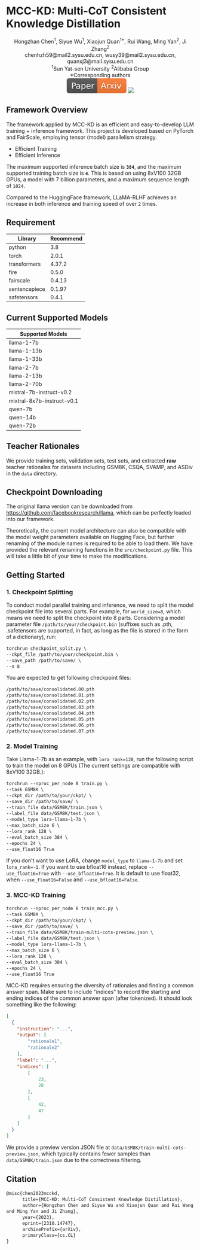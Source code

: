 # MCC-KD: Multi-CoT Consistent Knowledge Distillation

<div align="center">
Hongzhan Chen<sup>1</sup>, Siyue Wu<sup>1</sup>, Xiaojun Quan<sup>1*</sup>, Rui Wang, Ming Yan<sup>2</sup>, Ji Zhang<sup>2</sup>
</div>
<div align="center">
chenhzh59@mail2.sysu.edu.cn, wusy39@mail2.sysu.edu.cn, quanxj3@mail.sysu.edu.cn
</div>
<div align="center">
<sup>1</sup>Sun Yat-sen University <sup>2</sup>Alibaba Group
</div>
<div align="center">
*Corresponding authors
</div>


<div align="center">
    <a href="https://arxiv.org/pdf/2310.14747.pdf"><img src="assets/Paper-Arxiv-orange.svg" ></a>
    <a href="https://hits.seeyoufarm.com"><img src="https://hits.seeyoufarm.com/api/count/incr/badge.svg?url=https%3A%2F%2Fgithub.com%2FX-PLUG%2FMulti-LLM-Agent&count_bg=%2379C83D&title_bg=%23555555&icon=&icon_color=%23E7E7E7&title=hits&edge_flat=false"/></a>
</div>

## Framework Overview

The framework applied by MCC-KD is an efficient and easy-to-develop LLM training + inference framework. This project is developed based on PyTorch and FairScale, employing tensor (model) parallelism strategy.

- Efficient Training
- Efficient Inference

The maximum supported inference batch size is **`384`**, and the maximum supported training batch size is **`4`**. This is based on using 8xV100 32GB GPUs, a model with 7 billion parameters, and a maximum sequence length of `1024`.

Compared to the HuggingFace framework, LLaMA-RLHF achieves an increase in both inference and training speed of over `2` times.

## Requirement

| Library       | Recommend | 
|---------------|-----------|
| python        | 3.8       | 
| torch         | 2.0.1    | 
| transformers | 4.37.2    | 
| fire      | 0.5.0    | 
| fairscale    | 0.4.13    | 
| sentencepiece | 0.1.97     | 
| safetensors           | 0.4.1    | 

## Current Supported Models

| Supported Models|
|---------------|
|llama-1-7b|
|llama-1-13b|
|llama-1-33b|
|llama-2-7b|
|llama-2-13b|
|llama-2-70b|
|mistral-7b-instruct-v0.2|
|mixtral-8x7b-instruct-v0.1|
|qwen-7b|
|qwen-14b|
|qwen-72b|

## Teacher Rationales

We provide training sets, validation sets, test sets, and extracted **raw** teacher rationales for datasets including GSM8K, CSQA, SVAMP, and ASDiv in the `data` directory.

## Checkpoint Downloading

The original llama version can be downloaded from https://github.com/facebookresearch/llama, which can be perfectly loaded into our framework.

Theoretically, the current model architecture can also be compatible with the model weight parameters available on Hugging Face, but further renaming of the module names is required to be able to load them. We have provided the relevant renaming functions in the `src/checkpoint.py` file. This will take a little bit of your time to make the modifications.

## Getting Started

### 1. Checkpoint Splitting

To conduct model parallel training and inference, we need to split the model checkpoint file into several parts. For example, for `world_size=8`, which means we need to split the checkpoint into 8 parts. 
Considering a model parameter file `/path/to/your/checkpoint.bin` (suffixes such as .pth, .safetensors are supported, in fact, as long as the file is stored in the form of a dictionary), run:

```shell script
torchrun checkpoint_split.py \
--ckpt_file /path/to/your/checkpoint.bin \
--save_path /path/to/save/ \
--n 8
```

You are expected to get following checkpoint files:

```
/path/to/save/consolidated.00.pth
/path/to/save/consolidated.01.pth
/path/to/save/consolidated.02.pth
/path/to/save/consolidated.03.pth
/path/to/save/consolidated.04.pth
/path/to/save/consolidated.05.pth
/path/to/save/consolidated.06.pth
/path/to/save/consolidated.07.pth
```

### 2. Model Training

Take Llama-1-7b as an example, with `lora_rank=128`, run the following script to train the model on 8 GPUs (The current settings are compatible with 8xV100 32GB.):

```shell script
torchrun --nproc_per_node 8 train.py \
--task GSM8K \
--ckpt_dir /path/to/your/ckpt/ \
--save_dir /path/to/save/ \
--train_file data/GSM8K/train.json \
--label_file data/GSM8K/test.json \
--model_type lora-llama-1-7b \
--max_batch_size 6 \
--lora_rank 128 \
--eval_batch_size 384 \
--epochs 24 \
--use_float16 True
```

If you don't want to use LoRA, change `model_type` to `llama-1-7b` and set `lora_rank=-1`.
If you want to use bfloat16 instead, replace `--use_float16=True` with `--use_bfloat16=True`. It is default to use float32, when `--use_float16=False` and `--use_bfloat16=False`.


### 3. MCC-KD Training

```shell script
torchrun --nproc_per_node 8 train_mcc.py \
--task GSM8K \
--ckpt_dir /path/to/your/ckpt/ \
--save_dir /path/to/save/ \
--train_file data/GSM8K/train-multi-cots-preview.json \
--label_file data/GSM8K/test.json \
--model_type lora-llama-1-7b \
--max_batch_size 6 \
--lora_rank 128 \
--eval_batch_size 384 \
--epochs 24 \
--use_float16 True
```

MCC-KD requires ensuring the diversity of rationales and finding a common answer span.
Make sure to include "indices" to record the starting and ending indices of the common answer span (after tokenized). It should look something like the following:

```json
[
  {
    "instruction": "...",
    "output": [
        "rationale1",
        "rationale2"
    ],
    "label": "...",
    "indices": [
        [
            23,
            28
        ],
        [
            42,
            47
        ]
    ]
  }  
]
```

We provide a preview version JSON file at `data/GSM8K/train-multi-cots-preview.json`, which typically contains fewer samples than `data/GSM8K/train.json` due to the correctness filtering.

## Citation
```
@misc{chen2023mcckd,
      title={MCC-KD: Multi-CoT Consistent Knowledge Distillation}, 
      author={Hongzhan Chen and Siyue Wu and Xiaojun Quan and Rui Wang and Ming Yan and Ji Zhang},
      year={2023},
      eprint={2310.14747},
      archivePrefix={arXiv},
      primaryClass={cs.CL}
}
```


